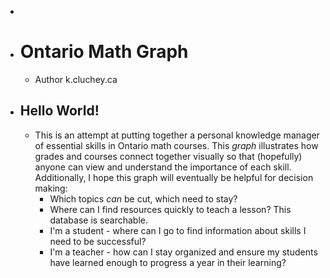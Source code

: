 -
- # Ontario Math Graph
	- Author k.cluchey.ca
- ## Hello World!
	- This is an attempt at putting together a personal knowledge manager of essential skills in Ontario math courses. This *graph* illustrates how grades and courses connect together visually so that (hopefully) anyone can view and understand the importance of each skill. Additionally, I hope this graph will eventually be helpful for decision making:
		- Which topics *can* be cut, which need to stay?
		- Where can I find resources quickly to teach a lesson? This database is searchable.
		- I'm a student - where can I go to find information about skills I need to be successful?
		- I'm a teacher - how can I stay organized and ensure my students have learned enough to progress a year in their learning?